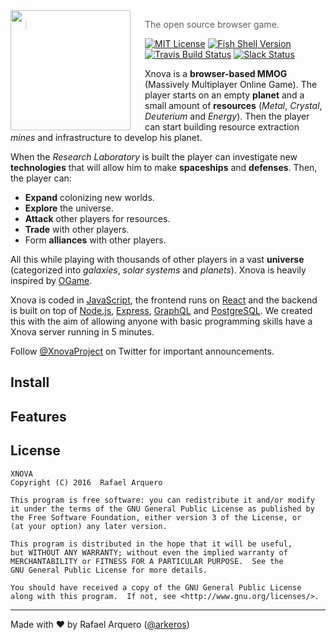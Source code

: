 <img src="https://raw.githubusercontent.com/xnova/xnova/master/docs/logo.jpg" align="left" width="192px" height="192px"/>
<img align="left" width="0" height="192px" hspace="10"/>

> The open source browser game.

[![MIT License](https://img.shields.io/badge/license-GPLv3-007EC7.svg?style=flat-square)](/LICENSE.md) 
[![Fish Shell Version](https://img.shields.io/badge/xnova-v0.0.1-007EC7.svg?style=flat-square)](http://xnova.io) 
[![Travis Build Status](http://img.shields.io/travis/xnova/xnova.svg?style=flat-square)](https://travis-ci.org/xnova/xnova) 
[![Slack Status](https://oh-my-fish-slack.herokuapp.com/badge.svg)](https://oh-my-fish-slack.herokuapp.com)


Xnova is a **browser-based MMOG** (Massively Multiplayer Online Game). 
The player starts on an empty **planet** and a small amount of **resources** (*Metal*, *Crystal*, *Deuterium* and *Energy*). Then the player can start building resource extraction 
*mines* and infrastructure to develop his planet. 

When the *Research Laboratory* is built the player can investigate new **technologies** that will allow him to make **spaceships** and **defenses**. Then, the player can:
 - **Expand** colonizing new worlds.
 - **Explore** the universe.
 - **Attack** other players for resources.
 - **Trade** with other players.
 - Form **alliances** with other players.
 
All this while playing with thousands of other players in a vast **universe** (categorized into *galaxies*, *solar systems* and *planets*). Xnova is heavily inspired by [OGame](https://en.wikipedia.org/wiki/OGame).

Xnova is coded in [JavaScript](https://es.wikipedia.org/wiki/JavaScript), the frontend runs on 
[React](https://facebook.github.io/react/) and the backend is built on top of [Node.js](https://nodejs.org),
 [Express](http://expressjs.com), [GraphQL](http://graphql.org) and [PostgreSQL](https://www.postgresql.org). We created this with the aim of allowing anyone with basic 
programming skills have a Xnova server running in 5 minutes.

Follow [@XnovaProject](https://twitter.com/xnovaproject) on Twitter for important
announcements.

## Install

## Features

## License

    XNOVA
    Copyright (C) 2016  Rafael Arquero

    This program is free software: you can redistribute it and/or modify
    it under the terms of the GNU General Public License as published by
    the Free Software Foundation, either version 3 of the License, or
    (at your option) any later version.

    This program is distributed in the hope that it will be useful,
    but WITHOUT ANY WARRANTY; without even the implied warranty of
    MERCHANTABILITY or FITNESS FOR A PARTICULAR PURPOSE.  See the
    GNU General Public License for more details.

    You should have received a copy of the GNU General Public License
    along with this program.  If not, see <http://www.gnu.org/licenses/>.
    
---
Made with ♥ by Rafael Arquero ([@arkeros](https://twitter.com/arkeros))

